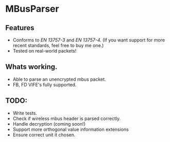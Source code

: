 # MBusParser

## Features
 - Conforms to _EN 13757-3_ and _EN 13757-4._ (If you want support for more recent standards, feel free to buy me one.)
 - Tested on real-world packets!

## Whats working.
- Able to parse an unencrypted mbus packet.
- FB, FD VIFE's fully supported.

## TODO:

- Write tests.
- Check if wireless mbus header is parsed correctly.
- Handle decryption (coming soon!)
- Support more orthogonal value information extensions
- Ensure correct unit it chosen.
